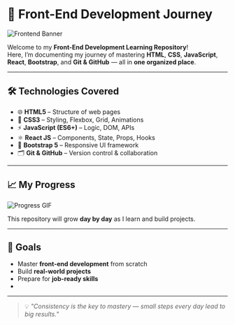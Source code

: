 # 🚀 Front-End Development Journey

![Frontend Banner](https://media.giphy.com/media/qgQUggAC3Pfv687qPC/giphy.gif)

Welcome to my **Front-End Development Learning Repository**!  
Here, I’m documenting my journey of mastering **HTML**, **CSS**, **JavaScript**, **React**, **Bootstrap**, and **Git & GitHub** — all in **one organized place**.

---

## 🛠 Technologies Covered
- 🌐 **HTML5** – Structure of web pages
- 🎨 **CSS3** – Styling, Flexbox, Grid, Animations
- ⚡ **JavaScript (ES6+)** – Logic, DOM, APIs
- ⚛ **React JS** – Components, State, Props, Hooks
- 💎 **Bootstrap 5** – Responsive UI framework
- 🗂 **Git & GitHub** – Version control & collaboration

---

## 📈 My Progress
![Progress GIF](https://media.giphy.com/media/du3J3cXyzhj75IOgvA/giphy.gif)

This repository will grow **day by day** as I learn and build projects.

---

## 🌟 Goals
- Master **front-end development** from scratch
- Build **real-world projects**
- Prepare for **job-ready skills**
- 
---

> 💡 *"Consistency is the key to mastery — small steps every day lead to big results."*


